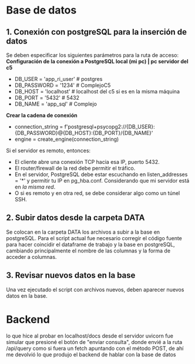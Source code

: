 # Base de datos
## 1. Conexión con postgreSQL para la inserción de datos
Se deben especificar los siguientes parámetros para la ruta de acceso:
**Configuración de la conexión a PostgreSQL local (mi pc) | pc servidor del c5**
- DB_USER = 'app_ri_user' # postgres
- DB_PASSWORD = '1234'  # ComplejoC5
- DB_HOST = 'localhost' # localhost del c5 si es en la misma máquina
- DB_PORT = '5432' # 5432
- DB_NAME = 'app_sql' # Complejo

**Crear la cadena de conexión**

- connection_string = f'postgresql+psycopg2://{DB_USER}:{DB_PASSWORD}@{DB_HOST}:{DB_PORT}/{DB_NAME}'
- engine = create_engine(connection_string)

Si el servidor es remoto, entonces:
- El cliente abre una conexión TCP hacia esa IP, puerto 5432.
- El router/firewall de la red debe permitir el tráfico.
- En el servidor, PostgreSQL debe estar escuchando en listen_addresses = '*' y permitir tu IP en pg_hba.conf. Considerando que mi servidor está en *la misma red*.
- O si es remoto y en otra red, se debe considerar algo como un túnel SSH.

## 2. Subir datos desde la carpeta DATA
Se colocan en la carpeta DATA los archivos a subir a la base en postgreSQL. Para el script actual fue necesario corregir el código fuente para hacer coincidir el dataframe de trabajo y la base en postgreSQL, cambiando principalmente el nombre de las columnas y la forma de acceder a columnas.

## 3. Revisar nuevos datos en la base
Una vez ejecutado el script con archivos nuevos, deben aparecer nuevos datos en la base.

# Backend
lo que hice al probar en localhost/docs desde el servidor uvicorn fue simular que presioné el botón de "enviar consulta", donde envié a la ruta /api/query como si fuera un fetch apuntando con el método POST, de ahí me devolvió lo que produjo el backend de hablar con la base de datos